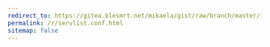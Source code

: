```yaml
---
redirect_to: https://gitea.blesmrt.net/mikaela/gist/raw/branch/master/irc/hexchat/servlist.conf
permalink: /r/servlist.conf.html
sitemap: false
---
```

